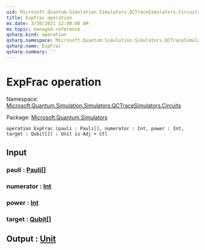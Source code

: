 ```yaml
---
uid: Microsoft.Quantum.Simulation.Simulators.QCTraceSimulators.Circuits.ExpFrac
title: ExpFrac operation
ms.date: 3/30/2021 12:00:00 AM
ms.topic: managed-reference
qsharp.kind: operation
qsharp.namespace: Microsoft.Quantum.Simulation.Simulators.QCTraceSimulators.Circuits
qsharp.name: ExpFrac
qsharp.summary: ''
---
```


# ExpFrac operation

Namespace: [Microsoft.Quantum.Simulation.Simulators.QCTraceSimulators.Circuits](xref:Microsoft.Quantum.Simulation.Simulators.QCTraceSimulators.Circuits)

Package: [Microsoft.Quantum.Simulators](https://nuget.org/packages/Microsoft.Quantum.Simulators)




```qsharp
operation ExpFrac (pauli : Pauli[], numerator : Int, power : Int, target : Qubit[]) : Unit is Adj + Ctl
```


## Input

### pauli : [Pauli](xref:microsoft.quantum.lang-ref.pauli)[]




### numerator : [Int](xref:microsoft.quantum.lang-ref.int)




### power : [Int](xref:microsoft.quantum.lang-ref.int)




### target : [Qubit](xref:microsoft.quantum.lang-ref.qubit)[]





## Output : [Unit](xref:microsoft.quantum.lang-ref.unit)

